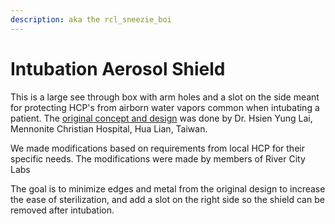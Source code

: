 ```yaml
---
description: aka the rcl_sneezie_boi
---
```


# Intubation Aerosol Shield

This is a large see through box with arm holes and a slot on the side meant for protecting HCP's from airborn water vapors common when intubating a patient. The [original concept and design](https://sites.google.com/view/aerosolbox/home?authuser=0) was done by Dr. Hsien Yung Lai, Mennonite Christian Hospital, Hua Lian, Taiwan.

We made modifications based on requirements from local HCP for their specific needs. The modifications were made by members of River City Labs

The goal is to minimize edges and metal from the original design to increase the ease of sterilization, and add a slot on the right side so the shield can be removed after intubation. 

